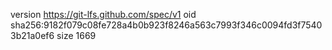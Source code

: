 version https://git-lfs.github.com/spec/v1
oid sha256:9182f079c08fe728a4b0b923f8246a563c7993f346c0094fd3f75403b21a0ef6
size 1669
